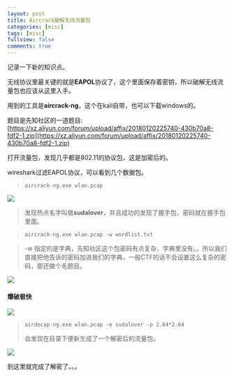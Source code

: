 ```yaml
---
layout: post
title: Aircrack破解无线流量包
categories: [misc]
tags: [misc]
fullview: false
comments: true
---
```

  
记录一下新的知识点。  

无线协议里最关键的就是**EAPOL**协议了，这个里面保存着密钥，所以破解无线流量包也应该从这里入手。  

用到的工具是**aircrack-ng**，这个在kali自带，也可以下载windows的。  


题目是先知社区的一道题目:[https://xz.aliyun.com/forum/upload/affix/20180120225740-430b70a8-fdf2-1.zip](https://xz.aliyun.com/forum/upload/affix/20180120225740-430b70a8-fdf2-1.zip)  

打开流量包，发现几乎都是802.11的协议包，这是加密后的。  

wireshark过滤EAPOL协议，可以看到几个数据包。  

>     aircrack-ng.exe wlan.pcap
   

![](https://i.imgur.com/Xsbc7QN.png)  

  
  

>发现热点名字叫做**sudalover**，并且成功的发现了握手包，密码就在握手包里面。  
  


>     aircrack-ng.exe wlan.pcap -w wordlist.txt

>-w 指定的是字典，先知社区这个包密码有点复杂，字典里没有。。所以我们直接把他告诉的密码加进我们的字典，一般CTF的话不会设置这么复杂的密码，那还做个毛题目。  

![](https://i.imgur.com/CkqcndF.png)  

    
#### 爆破极快 ####

![](https://i.imgur.com/IoUtkyA.png)  

  
>     airdecap-ng.exe wlan.pcap -e sudalover -p 2.64*2.64
>    会发现在目录下便新生成了一个解密后的流量包。   

![](https://i.imgur.com/cgkLD4r.png)  

到这里就完成了解密了。。。